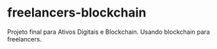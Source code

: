 # freelancers-blockchain

Projeto final para Ativos Digitais e Blockchain. Usando blockchain para freelancers.